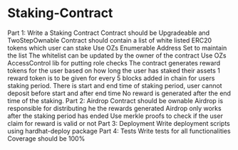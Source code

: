 # Staking-Contract

Part 1: Write a Staking Contract 
Contract should be Upgradeable and TwoStepOwnable
Contract should contain a list of white listed ERC20 tokens which user can stake
Use OZs Enumerable Address Set to maintain the list
The whitelist can be updated by the owner of the contract
Use OZs AccessControl lib for putting role checks
The contract generates reward tokens for the user based on how long the user has staked their assets
1 reward token is to be given for every 5 blocks added in chain for users staking period.
There is start and end time of staking period, user cannot deposit before start and after end time
No reward is generated after the end time of the staking.
Part 2: Airdrop
Contract should be ownable
Airdrop is responsible for distributing he the rewards generated
Airdrop only works after the staking period has ended
Use merkle proofs to check if the user claim for reward is valid or not
Part 3: Deployment 
Write deployment scripts using hardhat-deploy package
Part 4: Tests 
Write tests for all functionalities
Coverage should be 100%
